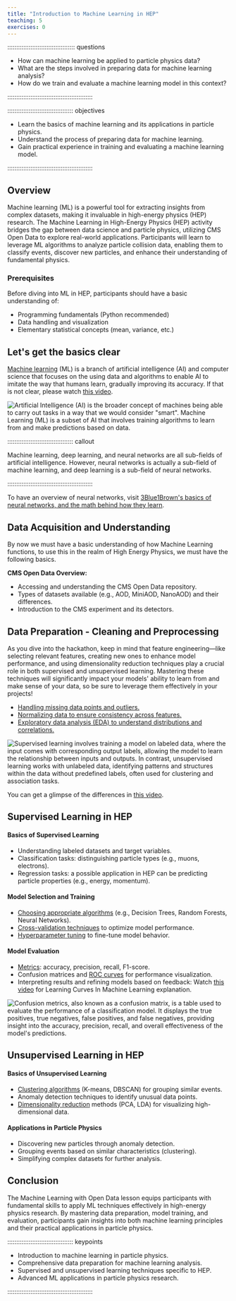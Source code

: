 ```yaml
---
title: "Introduction to Machine Learning in HEP"
teaching: 5
exercises: 0
---
```


:::::::::::::::::::::::::::::::::::::: questions 

- How can machine learning be applied to particle physics data?
- What are the steps involved in preparing data for machine learning analysis?
- How do we train and evaluate a machine learning model in this context?

::::::::::::::::::::::::::::::::::::::::::::::::

::::::::::::::::::::::::::::::::::::: objectives

- Learn the basics of machine learning and its applications in particle physics.
- Understand the process of preparing data for machine learning.
- Gain practical experience in training and evaluating a machine learning model.

::::::::::::::::::::::::::::::::::::::::::::::::

## Overview

Machine learning (ML) is a powerful tool for extracting insights from complex datasets, making it invaluable in high-energy physics (HEP) research. The Machine Learning in High-Energy Physics (HEP) activity bridges the gap between data science and particle physics, utilizing CMS Open Data to explore real-world applications. Participants will learn to leverage ML algorithms to analyze particle collision data, enabling them to classify events, discover new particles, and enhance their understanding of fundamental physics.

### Prerequisites

Before diving into ML in HEP, participants should have a basic understanding of:
- Programming fundamentals (Python recommended)
- Data handling and visualization
- Elementary statistical concepts (mean, variance, etc.)

## Let's get the basics clear 

[Machine learning](https://www.ibm.com/topics/machine-learning) (ML) is a branch of artificial intelligence (AI) and computer science that focuses on the using data and algorithms to enable AI to imitate the way that humans learn, gradually improving its accuracy. If that is not clear, please watch [this video](https://www.youtube.com/watch?v=4RixMPF4xis).

![Artificial Intelligence (AI) is the broader concept of machines being able to carry out tasks in a way that we would consider "smart". Machine Learning (ML) is a subset of AI that involves training algorithms to learn from and make predictions based on data.](../fig/ml-vs-ai.png)

::::::::::::::::::::::::::::::::::::: callout 

Machine learning, deep learning, and neural networks are all sub-fields of artificial intelligence. However, neural networks is actually a sub-field of machine learning, and deep learning is a sub-field of neural networks.

::::::::::::::::::::::::::::::::::::::::::::::::


To have an overview of neural networks, visit [3Blue1Brown's basics of neural networks, and the math behind how they learn](https://www.3blue1brown.com/lessons/neural-networks).

## Data Acquisition and Understanding

By now we must have a basic understanding of how Machine Learning functions, to use this in the realm of High Energy Physics, we must have the following basics.

**CMS Open Data Overview:**
- Accessing and understanding the CMS Open Data repository.
- Types of datasets available (e.g., AOD, MiniAOD, NanoAOD) and their differences.
- Introduction to the CMS experiment and its detectors.

## Data Preparation - Cleaning and Preprocessing

As you dive into the hackathon, keep in mind that feature engineering—like selecting relevant features, creating new ones to enhance model performance, and using dimensionality reduction techniques play a crucial role in both supervised and unsupervised learning. Mastering these techniques will significantly impact your models' ability to learn from and make sense of your data, so be sure to leverage them effectively in your projects!

- [Handling missing data points and outliers.](https://levelup.gitconnected.com/handling-missing-data-and-outliers-in-machine-learning-challenges-and-solutions-c02b1be2ca36)
- [Normalizing data to ensure consistency across features.](https://www.markovml.com/blog/normalization-in-machine-learning#)
- [Exploratory data analysis (EDA) to understand distributions and correlations.](https://medium.com/@avicsebooks/ml-part-7-introduction-to-exploratory-data-analysis-eda-8b781adfce51)


![Supervised learning involves training a model on labeled data, where the input comes with corresponding output labels, allowing the model to learn the relationship between inputs and outputs. In contrast, unsupervised learning works with unlabeled data, identifying patterns and structures within the data without predefined labels, often used for clustering and association tasks.](../fig/s-vs-us.png)

You can get a glimpse of the differences in [this video](https://www.youtube.com/watch?v=rHeaoaiBM6Y).

## Supervised Learning in HEP

#### Basics of Supervised Learning
- Understanding labeled datasets and target variables.
- Classification tasks: distinguishing particle types (e.g., muons, electrons).
- Regression tasks: a possible application in HEP can be predicting particle properties (e.g., energy, momentum).

#### Model Selection and Training
- [Choosing appropriate algorithms](https://www.simplilearn.com/10-algorithms-machine-learning-engineers-need-to-know-article) (e.g., Decision Trees, Random Forests, Neural Networks).
- [Cross-validation techniques](https://www.turing.com/kb/different-types-of-cross-validations-in-machine-learning-and-their-explanations) to optimize model performance.
- [Hyperparameter tuning](https://cloud.google.com/vertex-ai/docs/training/hyperparameter-tuning-overview) to fine-tune model behavior.

#### Model Evaluation
- [Metrics](https://towardsdatascience.com/metrics-to-evaluate-your-machine-learning-algorithm-f10ba6e38234): accuracy, precision, recall, F1-score.
- Confusion matrices and [ROC curves](https://developers.google.com/machine-learning/crash-course/classification/roc-and-auc) for performance visualization.
- Interpreting results and refining models based on feedback: Watch [this video](https://www.youtube.com/watch?v=nt5DwCuYY5c&t) for Learning Curves In Machine Learning explanation.

![Confusion metrics, also known as a confusion matrix, is a table used to evaluate the performance of a classification model. It displays the true positives, true negatives, false positives, and false negatives, providing insight into the accuracy, precision, recall, and overall effectiveness of the model's predictions.](../fig/metrics.png)

## Unsupervised Learning in HEP

#### Basics of Unsupervised Learning
- [Clustering algorithms](https://cloud.google.com/discover/what-is-unsupervised-learning?hl=en#) (K-means, DBSCAN) for grouping similar events.
- Anomaly detection techniques to identify unusual data points.
- [Dimensionality reduction](https://www.ibm.com/topics/dimensionality-reduction) methods (PCA, LDA) for visualizing high-dimensional data.

#### Applications in Particle Physics
- Discovering new particles through anomaly detection.
- Grouping events based on similar characteristics (clustering).
- Simplifying complex datasets for further analysis.



## Conclusion

The Machine Learning with Open Data lesson equips participants with fundamental skills to apply ML techniques effectively in high-energy physics research. By mastering data preparation, model training, and evaluation, participants gain insights into both machine learning principles and their practical applications in particle physics.

::::::::::::::::::::::::::::::::::::: keypoints 

- Introduction to machine learning in particle physics.
- Comprehensive data preparation for machine learning analysis.
- Supervised and unsupervised learning techniques specific to HEP.
- Advanced ML applications in particle physics research.

::::::::::::::::::::::::::::::::::::::::::::::::
